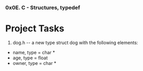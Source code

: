 ### 0x0E. C - Structures, typedef
# Project Tasks

1. dog.h --  a new type struct dog with the following elements:

 - name, type = char *
 - age, type = float
 - owner, type = char *

